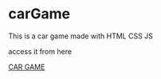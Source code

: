 # carGame
This is a car game made with HTML CSS JS

access it from here

<a href="https://vansh1190.github.io/carGame/game.html">CAR GAME</a>
